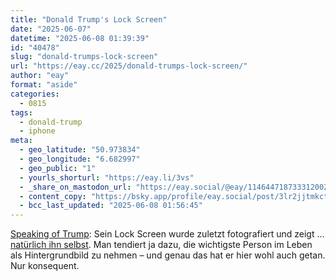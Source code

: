 ```yaml
---
title: "Donald Trump's Lock Screen"
date: "2025-06-07"
datetime: "2025-06-08 01:39:39"
id: "40478"
slug: "donald-trumps-lock-screen"
url: "https://eay.cc/2025/donald-trumps-lock-screen/"
author: "eay"
format: "aside"
categories:
  - 0815
tags:
  - donald-trump
  - iphone
meta:
  - geo_latitude: "50.973834"
  - geo_longitude: "6.682997"
  - geo_public: "1"
  - yourls_shorturl: "https://eay.li/3vs"
  - _share_on_mastodon_url: "https://eay.social/@eay/114644718733312002"
  - content_copy: "https://bsky.app/profile/eay.social/post/3lr2jjtmkct2y"
  - bcc_last_updated: "2025-06-08 01:56:45"
---
```


[Speaking of Trump](https://eay.cc/2025/truth-social-is-just-trumps-blog/): Sein Lock Screen wurde zuletzt fotografiert und zeigt ... [natürlich ihn selbst](https://www.comicsands.com/trump-lock-screen). Man tendiert ja dazu, die wichtigste Person im Leben als Hintergrundbild zu nehmen – und genau das hat er hier wohl auch getan. Nur konsequent.
